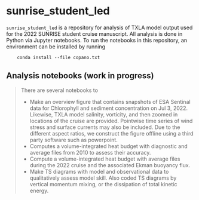 # sunrise_student_led
```sunrise_student_led``` is a repository for analysis of TXLA model output used for the 2022 SUNRISE student cruise manuscript. All analysis is done in Python via Jupyter notebooks. To run the notebooks in this repository, an environment can be installed by running 

        conda install --file copano.txt
## Analysis notebooks (work in progress)
> There are several notebooks to
> - Make an overview figure that contains snapshots of ESA Sentinal data for Chlorophyll and sediment concentration on Jul 3, 2022. Likewise, TXLA model salinity, vorticity, and then zoomed in locations of the cruise are provided. Pointwise time series of wind stress and surface currents may also be included. Due to the different aspect ratios, we construct the figure offline using a third party software such as powerpoint. 
> - Computes a volume-integrated heat budget with diagnostic and average files from 2010 to assess their accuracy.
> - Compute a volume-integrated heat budget with average files during the 2022 cruise and the associated Ekman buoyancy flux.  
> - Make TS diagrams with model and observational data to qualitatively assess model skill. Also coded TS diagrams by vertical momentum mixing, or the dissipation of total kinetic energy. 
